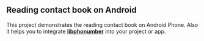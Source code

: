 ## Reading contact book on Android

This project demonstrates the reading contact book on Android Phone. Also it helps you to integrate [**libphonumber**](https://github.com/googlei18n/libphonenumber) into your project or app.


